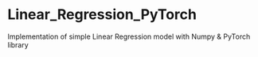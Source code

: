 # Linear_Regression_PyTorch
Implementation of simple Linear Regression model with Numpy &amp; PyTorch library
